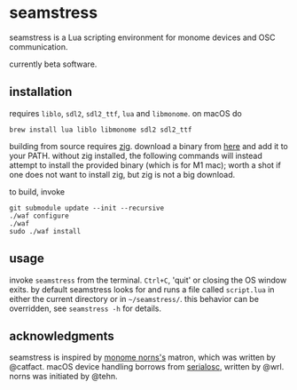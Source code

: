 # seamstress

seamstress is a Lua scripting environment for monome devices and OSC communication.

currently beta software.

## installation

requires `liblo`, `sdl2`, `sdl2_ttf`, `lua` and `libmonome`. on macOS do

```
brew install lua liblo libmonome sdl2 sdl2_ttf
```

building from source requires [zig](https://github.com/ziglang/zig).
download a binary from [here](https://ziglang.org/download/) and add it to your PATH.
without zig installed, the following commands will instead attempt
to install the provided binary (which is for M1 mac); 
worth a shot if one does not want to install zig,
but zig is not a big download.

to build, invoke

```
git submodule update --init --recursive
./waf configure
./waf
sudo ./waf install
```

## usage

invoke `seamstress` from the terminal.
`Ctrl+C`, 'quit' or closing the OS window exits.
by default seamstress looks for and runs a file called `script.lua`
in either the current directory or in `~/seamstress/`.
this behavior can be overridden, see `seamstress -h` for details.

## acknowledgments

seamstress is inspired by [monome norns's](https://github.com/monome/norns) matron,
which was written by @catfact.
macOS device handling borrows from [serialosc](https://github.com/monome/serialosc),
written by @wrl.
norns was initiated by @tehn.
